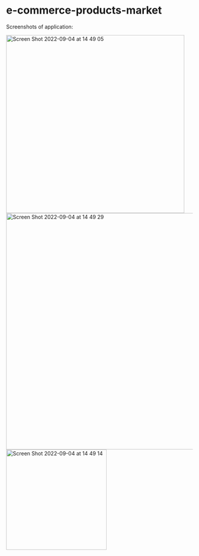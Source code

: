 # e-commerce-products-market

Screenshots of application:

<img width="481" alt="Screen Shot 2022-09-04 at 14 49 05" src="https://user-images.githubusercontent.com/64734844/188312192-b5416839-abd4-45ac-a742-5de1cc51b651.png">
<img width="639" alt="Screen Shot 2022-09-04 at 14 49 29" src="https://user-images.githubusercontent.com/64734844/188312185-2fb976bc-2dd9-487c-ad7a-670fb59e5e73.png">
<img width="271" alt="Screen Shot 2022-09-04 at 14 49 14" src="https://user-images.githubusercontent.com/64734844/188312190-76d8c3a5-38c8-4d6a-8a7e-7580ff8b0fdb.png">
